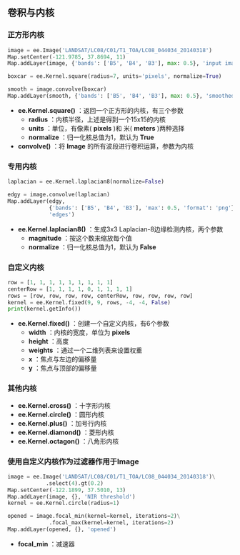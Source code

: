 ## 卷积与内核

### 正方形内核

```python
image = ee.Image('LANDSAT/LC08/C01/T1_TOA/LC08_044034_20140318')
Map.setCenter(-121.9785, 37.8694, 11)
Map.addLayer(image, {'bands': ['B5', 'B4', 'B3'], max: 0.5}, 'input image')

boxcar = ee.Kernel.square(radius=7, units='pixels', normalize=True)

smooth = image.convolve(boxcar)
Map.addLayer(smooth, {'bands': ['B5', 'B4', 'B3'], max: 0.5}, 'smoothed')
```

- **ee.Kernel.square()** ：返回一个正方形的内核，有三个参数
  - **radius** ：内核半径，上述是得到一个15x15的内核
  - **units** ：单位，有像素( **pixels** )和 米( **meters** )两种选择
  - **normalize** ：归一化核总值为1，默认为 **True** 
- **convolve()** ：将 **Image** 的所有波段进行卷积运算，参数为内核



### 专用内核

```python
laplacian = ee.Kernel.laplacian8(normalize=False)

edgy = image.convolve(laplacian)
Map.addLayer(edgy,
             {'bands': ['B5', 'B4', 'B3'], 'max': 0.5, 'format': 'png'},
             'edges')
```

- **ee.Kernel.laplacian8()** ：生成3x3 Laplacian-8边缘检测内核，两个参数
  - **magnitude** ：按这个数来缩放每个值
  - **normalize** ：归一化核总值为1，默认为 **False**  



### 自定义内核

```python
row = [1, 1, 1, 1, 1, 1, 1, 1, 1]
centerRow = [1, 1, 1, 1, 0, 1, 1, 1, 1]
rows = [row, row, row, row, centerRow, row, row, row, row]
kernel = ee.Kernel.fixed(9, 9, rows, -4, -4, False)
print(kernel.getInfo())
```

- **ee.Kernel.fixed()** ：创建一个自定义内核，有6个参数
  - **width** ：内核的宽度，单位为 **pixels** 
  - **height** ：高度
  - **weights** ：通过一个二维列表来设置权重
  - **x** ：焦点与左边的偏移量
  - **y** ：焦点与顶部的偏移量



### 其他内核

- **ee.Kernel.cross()**  ：十字形内核
- **ee.Kernel.circle()**  ：圆形内核
- **ee.Kernel.plus()** ：加号行内核
- **ee.Kernel.diamond()**  ：菱形内核
- **ee.Kernel.octagon()**  ：八角形内核



### 使用自定义内核作为过滤器作用于Image

```python
image = ee.Image('LANDSAT/LC08/C01/T1_TOA/LC08_044034_20140318')\
            .select(4).gt(0.2)
Map.setCenter(-122.1899, 37.5010, 13)
Map.addLayer(image, {}, 'NIR threshold')
kernel = ee.Kernel.circle(radius=1)

opened = image.focal_min(kernel=kernel, iterations=2)\
             .focal_max(kernel=kernel, iterations=2)
Map.addLayer(opened, {}, 'opened')
```

- **focal_min** ：减速器

